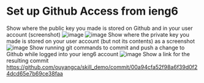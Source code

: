  # Set up Github Access from ieng6
Show where the public key you made is stored on Github and in your user account (screenshot)
![image](https://user-images.githubusercontent.com/51312196/153520335-952fc6f6-8600-40f4-9842-fd67f8c52af7.png)
![image](https://user-images.githubusercontent.com/51312196/153520412-080af2b5-3e8d-4228-bc88-100de3a2e3a1.png)
Show where the private key you made is stored on your user account (but not its contents) as a screenshot
![image](https://user-images.githubusercontent.com/51312196/153687241-52330f69-4209-4aea-8a6e-08363960ae62.png)
Show running git commands to commit and push a change to Github while logged into your ieng6 account
![image](https://user-images.githubusercontent.com/51312196/153687505-c53b7ba7-9c5e-4fbe-8dcb-4a1c1385d76e.png)
Show a link for the resulting commit
https://github.com/ouyangca/skill_demo/commit/00a94cfa52f98a6f39d0f24dcd65e7b69ce38faa
